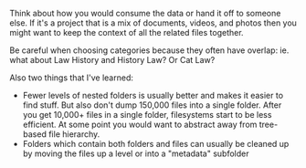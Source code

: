Think about how you would consume the data or hand it off to someone else. If it's a project that is a mix of documents, videos, and photos then you might want to keep the context of all the related files together. 

Be careful when choosing categories because they often have overlap: ie. what about Law History and History Law? Or Cat Law?

Also two things that I've learned:

- Fewer levels of nested folders is usually better and makes it easier to find stuff. But also don't dump 150,000 files into a single folder. After you get 10,000+ files in a single folder, filesystems start to be less efficient. At some point you would want to abstract away from tree-based file hierarchy.
- Folders which contain both folders and files can usually be cleaned up by moving the files up a level or into a "metadata" subfolder
